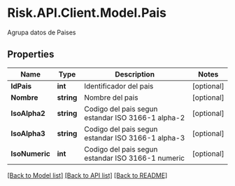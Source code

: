 # Risk.API.Client.Model.Pais
Agrupa datos de Paises

## Properties

Name | Type | Description | Notes
------------ | ------------- | ------------- | -------------
**IdPais** | **int** | Identificador del pais | [optional] 
**Nombre** | **string** | Nombre del pais | [optional] 
**IsoAlpha2** | **string** | Codigo del pais segun estandar ISO 3166-1 alpha-2 | [optional] 
**IsoAlpha3** | **string** | Codigo del pais segun estandar ISO 3166-1 alpha-3 | [optional] 
**IsoNumeric** | **int** | Codigo del pais segun estandar ISO 3166-1 numeric | [optional] 

[[Back to Model list]](../README.md#documentation-for-models) [[Back to API list]](../README.md#documentation-for-api-endpoints) [[Back to README]](../README.md)

